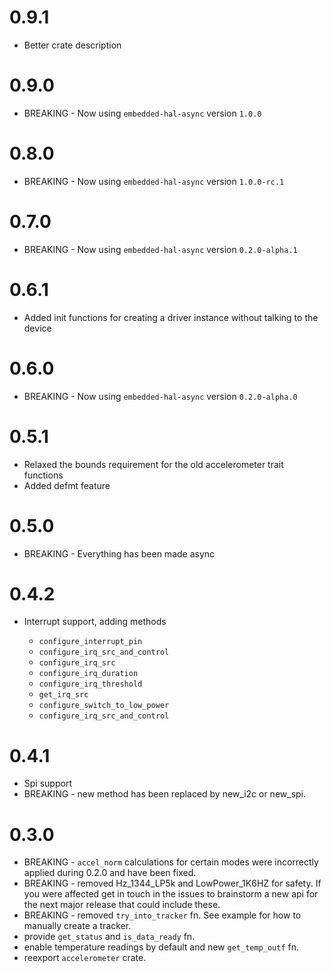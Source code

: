 # 0.9.1
* Better crate description

# 0.9.0
* BREAKING - Now using `embedded-hal-async` version `1.0.0`

# 0.8.0
* BREAKING - Now using `embedded-hal-async` version `1.0.0-rc.1`

# 0.7.0
* BREAKING - Now using `embedded-hal-async` version `0.2.0-alpha.1`

# 0.6.1
* Added init functions for creating a driver instance without talking to the device

# 0.6.0
* BREAKING - Now using `embedded-hal-async` version `0.2.0-alpha.0`

# 0.5.1
* Relaxed the bounds requirement for the old accelerometer trait functions
* Added defmt feature

# 0.5.0
* BREAKING - Everything has been made async

# 0.4.2
* Interrupt support, adding methods
    
    - `configure_interrupt_pin`
    - `configure_irq_src_and_control`
    - `configure_irq_src`
    - `configure_irq_duration`
    - `configure_irq_threshold`
    - `get_irq_src`
    - `configure_switch_to_low_power`
    - `configure_irq_src_and_control`

# 0.4.1
* Spi support
* BREAKING - new method has been replaced by new_i2c or new_spi.

# 0.3.0

* BREAKING - `accel_norm` calculations for certain modes were incorrectly applied during 0.2.0 and have been fixed.
* BREAKING - removed Hz_1344_LP5k and LowPower_1K6HZ for safety. If you were affected get in touch in the issues to brainstorm a new api for the next major release that could include these.
* BREAKING - removed `try_into_tracker` fn. See example for how to manually create a tracker.
* provide `get_status` and `is_data_ready` fn.
* enable temperature readings by default and new `get_temp_outf` fn.
* reexport `accelerometer` crate.
